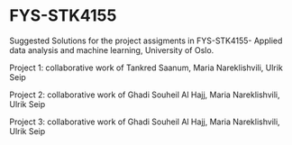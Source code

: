 # FYS-STK4155
Suggested Solutions for the project assigments in FYS-STK4155- Applied data analysis and machine learning, University of Oslo. 

Project 1: collaborative work of Tankred Saanum, Maria Nareklishvili, Ulrik Seip

Project 2: collaborative work of Ghadi Souheil Al Hajj, Maria Nareklishvili, Ulrik Seip

Project 3: collaborative work of Ghadi Souheil Al Hajj, Maria Nareklishvili, Ulrik Seip
